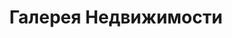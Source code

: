 --- 
title: "Галерея Недвижимости" 
site: "http://www.gallery-krimea.ucoz.ru" 
town: "Севастополь" 
tel: ["+38  0692 45 58 92, (0692) 94-60-27, 0692 93 23 56, +38 050-56-911-07, +38 050 647 97 94"] 
address: "Россия, АР Крым, г. Севастополь, ул. Балаклавская, дом 3 ,оф. 17" 
mail: "gallery.ned@gmail.com, gallery.ned@mail.ru" 
--- 
